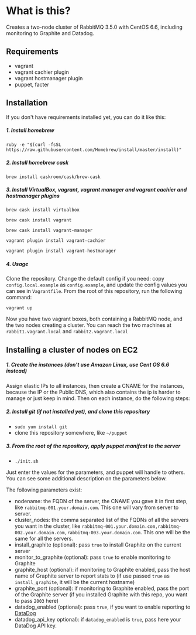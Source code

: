# What is this?

Creates a two-node cluster of RabbitMQ 3.5.0 with CentOS 6.6, including monitoring to Graphite and Datadog.

## Requirements

 - vagrant
 - vagrant cachier plugin
 - vagrant hostmanager plugin
 - puppet, facter

## Installation

If you don't have requirements installed yet, you can do it like this:

##### 1. Install homebrew

`ruby -e "$(curl -fsSL https://raw.githubusercontent.com/Homebrew/install/master/install)"`

##### 2. Install homebrew cask

`brew install caskroom/cask/brew-cask`

##### 3. Install VirtualBox, vagrant, vagrant manager and vagrant cachier and hostmanager plugins

`brew cask install virtualbox`

`brew cask install vagrant`

`brew cask install vagrant-manager`

`vagrant plugin install vagrant-cachier`

`vagrant plugin install vagrant-hostmanager`

##### 4. Usage

Clone the repository.
Change the default config if you need: copy `config.local.example` as `config.example`, and update the config values you can see in `Vagrantfile`.
From the root of this repository, run the following command:

`vagrant up`

Now you have two vagrant boxes, both containing a RabbitMQ node, and the two nodes creating a cluster. You can reach the two machines at `rabbit1.vagrant.local` and `rabbit2.vagrant.local`

## Installing a cluster of nodes on EC2

##### 1. Create the instances (don't use Amazon Linux, use Cent OS 6.6 instead)
Assign elastic IPs to all instances, then create a CNAME for the instances, because the IP or the Public DNS, which also contains the ip is harder to manage or just keep in mind.
Then on each instance, do the following steps:

##### 2. Install git (if not installed yet), and clone this repository
 - `sudo yum install git`
 - clone this repository somewhere, like `~/puppet`

##### 3. From the root of the repository, apply puppet manifest to the server

 - `./init.sh`
 
Just enter the values for the parameters, and puppet will handle to others. You can see some additional description on the parameters below.

The following parameters exist:

 - nodename: the FQDN of the server, the CNAME you gave it in first step, like `rabbitmq-001.your.domain.com`. This one will vary from server to server.
 - cluster_nodes: the comma separated list of the FQDNs of all the servers you want in the cluster, like `rabbitmq-001.your.domain.com,rabbitmq-002.your.domain.com,rabbitmq-003.your.domain.com`. This one will be the same for all the servers.
 - install_graphite (optional): pass `true` to install Graphite on the current server
 - monitor_to_graphite (optional): pass `true` to enable monitoring to Graphite
 - graphite_host (optional): if monitoring to Graphite enabled, pass the host name of Graphite server to report stats to (if use passed `true` as `install_graphite`, it will be the current hostname)
 - graphite_port (optional): if monitoring to Graphite enabled, pass the port of the Graphite server (if you installed Graphite with this repo, you want to pass `2003` here)
 - datadog_enabled (optional): pass `true`, if you want to enable reporting to [DataDog](https://www.datadoghq.com/)
 - datadog_api_key optional): if `datadog_enabled` is `true`, pass here your DataDog API key.